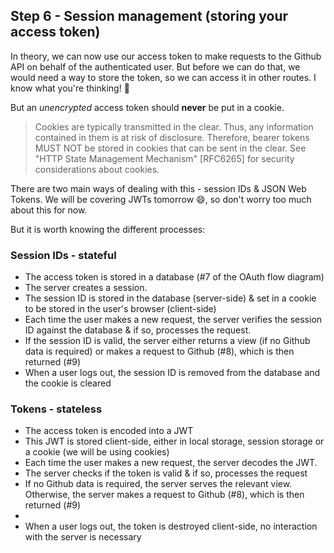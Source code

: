 ## Step 6 - Session management (storing your access token)

In theory, we can now use our access token to make requests to the Github API on behalf of the authenticated user. But before we can do that, we would need a way to store the token, so we can access it in other routes. I know what you're thinking! :cookie:

But an _unencrypted_ access token should **never** be put in a cookie.
> Cookies are typically transmitted in the clear.  Thus, any
   information contained in them is at risk of disclosure.  Therefore,
   bearer tokens MUST NOT be stored in cookies that can be sent in the
   clear.  See "HTTP State Management Mechanism" [RFC6265] for security
   considerations about cookies.

There are two main ways of dealing with this - session IDs & JSON Web Tokens. We will be covering JWTs tomorrow :smile:, so don't worry too much about this for now.

But it is worth knowing the different processes:

### Session IDs - stateful
+ The access token is stored in a database (#7 of the OAuth flow diagram)
+ The server creates a session.
+ The session ID is stored in the database (server-side) & set in a cookie to be stored in the user's browser (client-side)
+ Each time the user makes a new request, the server verifies the session ID against the database & if so, processes the request.
+ If the session ID is valid, the server either returns a view (if no Github data is required) or makes a request to Github (#8), which is then returned (#9)
+ When a user logs out, the session ID is removed from the database and the cookie is cleared

### Tokens - stateless
+ The access token is encoded into a JWT
+ This JWT is stored client-side, either in local storage, session storage or a cookie (we will be using cookies)
+ Each time the user makes a new request, the server decodes the JWT.
+ The server checks if the token is valid & if so, processes the request
+ If no Github data is required, the server serves the relevant view. Otherwise, the server makes a request to Github (#8), which is then returned (#9)
+
+ When a user logs out, the token is destroyed client-side, no interaction with the server is necessary
